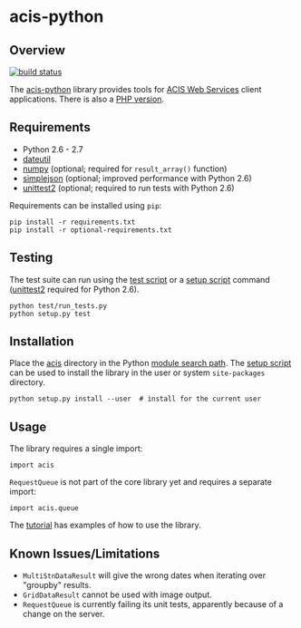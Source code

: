 acis-python
===========

Overview
--------
[![build status][11]][12]

The [acis-python][1] library provides tools for [ACIS Web Services][5] client 
applications. There is also a [PHP version][7].



Requirements
------------
* Python 2.6 - 2.7
* [dateutil][8]
* [numpy][9] (optional; required for `result_array()` function)
* [simplejson][13] (optional; improved performance with Python 2.6)
* [unittest2][10] (optional; required to run tests with Python 2.6)

Requirements can be installed using `pip`:

    pip install -r requirements.txt
    pip install -r optional-requirements.txt


Testing
-------
The test suite can run using the [test script][14] or a [setup script][4]
command ([unittest2][10] required for Python 2.6).

    python test/run_tests.py
    python setup.py test


Installation
------------
Place the [acis][2] directory in the Python [module search path][6]. The 
[setup script][4] can be used to install the library in the user or system 
`site-packages` directory.

    python setup.py install --user  # install for the current user


Usage
-----
The library requires a single import:

    import acis

`RequestQueue` is not part of the core library yet and requires a separate 
import:

	import acis.queue
        
The [tutorial][3] has examples of how to use the library.


Known Issues/Limitations
------------------------
* `MultiStnDataResult` will give the wrong dates when iterating over "groupby" results.
* `GridDataResult` cannot be used with image output.
* `RequestQueue` is currently failing its unit tests, apparently because of a change on the server.

<!-- REFERENCES -->
[1]: http://github.com/mdklatt/acis-python "acis-python"
[2]: http://github.com/mdklatt/acis-python/tree/master/acis "acis"
[3]: http://github.com/mdklatt/acis-python/blob/master/doc/tutorial.py "tutorial"
[4]: https://github.com/mdklatt/acis-python/blob/master/setup.py "setup"
[5]: http://data.rcc-acis.org "ACIS WS"
[6]: http://docs.python.org/tutorial/modules.html#the-module-search-path "Python import"
[7]: http://github.com/mdklatt/acis-php "acis-php"
[8]: http://labix.org/python-dateutil "dateutil"
[9]: http://numpy.scipy.org "numpy"
[10]: http://pypi.python.org/pypi/unittest2 "unittest2"
[11]: https://travis-ci.org/mdklatt/acis-python.png?branch=master "Travis logo"
[12]: https://travis-ci.org/mdklatt/acis-python "Travis-CI"
[13]: https://github.com/simplejson/simplejson "simplejson"
[14]: https://github.com/mdklatt/acis-python/blob/master/test/run_tests.py "run_tests"
